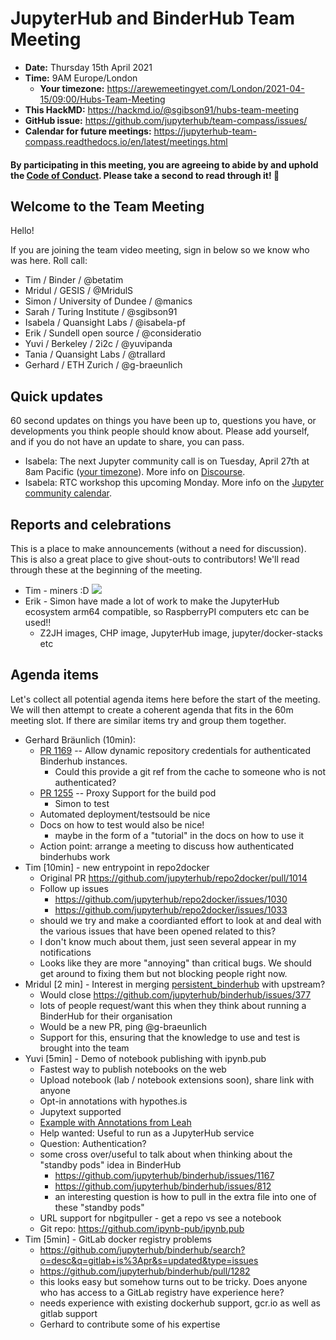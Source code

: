 # JupyterHub and BinderHub Team Meeting

- **Date:** Thursday 15th April 2021
- **Time:** 9AM Europe/London
  - **Your timezone:** <https://arewemeetingyet.com/London/2021-04-15/09:00/Hubs-Team-Meeting>
- **This HackMD:** <https://hackmd.io/@sgibson91/hubs-team-meeting>
- **GitHub issue:** <https://github.com/jupyterhub/team-compass/issues/>
- **Calendar for future meetings:** <https://jupyterhub-team-compass.readthedocs.io/en/latest/meetings.html>

#### By participating in this meeting, you are agreeing to abide by and uphold the [Code of Conduct](https://jupyter.org/conduct). Please take a second to read through it! :pray:

## Welcome to the Team Meeting

Hello!

If you are joining the team video meeting, sign in below so we know who was here. Roll call:

- Tim / Binder / @betatim
- Mridul / GESIS / @MridulS
- Simon / University of Dundee / @manics
- Sarah / Turing Institute / @sgibson91
- Isabela / Quansight Labs / @isabela-pf
- Erik / Sundell open source / @consideratio
- Yuvi / Berkeley / 2i2c / @yuvipanda
- Tania / Quansight Labs / @trallard
- Gerhard / ETH Zurich / @g-braeunlich

## Quick updates

60 second updates on things you have been up to, questions you have, or developments you think people should know about. Please add yourself, and if you do not have an update to share, you can pass.

- Isabela: The next Jupyter community call is on Tuesday, April 27th at 8am Pacific ([your timezone](https://arewemeetingyet.com/Los%20Angeles/2021-04-27/8:00/Jupyter%20Community%20Call)). More info on [Discourse](https://discourse.jupyter.org/t/jupyter-community-calls/668).
- Isabela: RTC workshop this upcoming Monday. More info on the [Jupyter community calendar](https://jupyter.readthedocs.io/en/latest/community/content-community.html#jupyter-community-meetings).

## Reports and celebrations

This is a place to make announcements (without a need for discussion). This is also a great place to give shout-outs to contributors! We'll read through these at the beginning of the meeting.

- Tim - miners :D ![](https://i.imgur.com/cuQkYLo.png)
- Erik - Simon have made a lot of work to make the JupyterHub ecosystem arm64 compatible, so RaspberryPI computers etc can be used!!
  - Z2JH images, CHP image, JupyterHub image, jupyter/docker-stacks etc

## Agenda items

Let's collect all potential agenda items here before the start of the meeting. We will then attempt to create a coherent agenda that fits in the 60m meeting slot. If there are similar items try and group them together.

- Gerhard Bräunlich (10min):
  - [PR 1169](https://github.com/jupyterhub/binderhub/pull/1169) -- Allow dynamic repository credentials for authenticated Binderhub instances.
    - Could this provide a git ref from the cache to someone who is not authenticated?
  - [PR 1255](https://github.com/jupyterhub/binderhub/pull/1255) -- Proxy Support for the build pod
    - Simon to test
  - Automated deployment/testsould be nice
  - Docs on how to test would also be nice!
    - maybe in the form of a "tutorial" in the docs on how to use it
  - Action point: arrange a meeting to discuss how authenticated binderhubs work
- Tim [10min] - new entrypoint in repo2docker
  - Original PR <https://github.com/jupyterhub/repo2docker/pull/1014>
  - Follow up issues
    - <https://github.com/jupyterhub/repo2docker/issues/1030>
    - <https://github.com/jupyterhub/repo2docker/issues/1033>
  - should we try and make a coordianted effort to look at and deal with the various issues that have been opened related to this?
  - I don't know much about them, just seen several appear in my notifications
  - Looks like they are more "annoying" than critical bugs. We should get around to fixing them but not blocking people right now.
- Mridul [2 min] - Interest in merging [persistent_binderhub](https://github.com/gesiscss/persistent_binderhub) with upstream?
  - Would close <https://github.com/jupyterhub/binderhub/issues/377>
  - lots of people request/want this when they think about running a BinderHub for their organisation
  - Would be a new PR, ping @g-braeunlich
  - Support for this, ensuring that the knowledge to use and test is brought into the team
- Yuvi [5min] - Demo of notebook publishing with ipynb.pub
  - Fastest way to publish notebooks on the web
  - Upload notebook (lab / notebook extensions soon), share link with anyone
  - Opt-in annotations with hypothes.is
  - Jupytext supported
  - [Example with Annotations from Leah](https://ipynb.pub/view/eac8fe9fe71b355c79edf0c719a4546ae73b0ebfbbf39ff5e3e7225a43d5d1ca#displayOptions=enable-annotations)
  - Help wanted: Useful to run as a JupyterHub service
  - Question: Authentication?
  - some cross over/useful to talk about when thinking about the "standby pods" idea in BinderHub
    - <https://github.com/jupyterhub/binderhub/issues/1167>
    - <https://github.com/jupyterhub/binderhub/issues/812>
    - an interesting question is how to pull in the extra file into one of these "standby pods"
  - URL support for nbgitpuller - get a repo vs see a notebook
  - Git repo: <https://github.com/ipynb-pub/ipynb.pub>
- Tim [5min] - GitLab docker registry problems
  - <https://github.com/jupyterhub/binderhub/search?o=desc&q=gitlab+is%3Apr&s=updated&type=issues>
  - <https://github.com/jupyterhub/binderhub/pull/1282>
  - this looks easy but somehow turns out to be tricky. Does anyone who has access to a GitLab registry have experience here?
  - needs experience with existing dockerhub support, gcr.io as well as gitlab support
  - Gerhard to contribute some of his expertise
